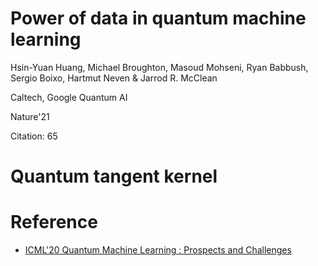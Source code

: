# Power of data in quantum machine learning

Hsin-Yuan Huang, Michael Broughton, Masoud Mohseni, Ryan Babbush, Sergio Boixo, Hartmut Neven & Jarrod R. McClean

Caltech, Google Quantum AI

Nature'21

Citation: 65

# Quantum tangent kernel

# Reference

- [ICML'20 Quantum Machine Learning : Prospects and Challenges](https://icml.cc/virtual/2020/invited-talk/7941)